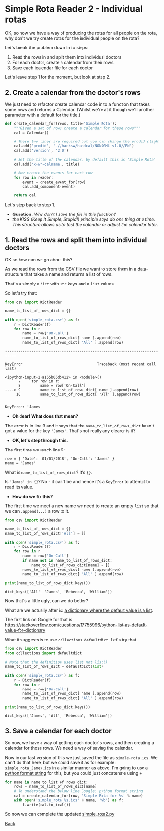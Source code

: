 # Simple Rota Reader 2 - Individual rotas
OK, so now we have a way of producing the rotas for all people on the rota, why don't we try create rotas for the individual people on the rota?

Let's break the problem down in to steps:

1. Read the rows in and split them into individual doctors
2. For each doctor, create a calendar from their rows
3. Save each icalendar file for each doctor

Let's leave step 1 for the moment, but look at step 2.

## 2. Create a calendar from the doctor's rows
We just need to refactor create calendar code in to a function that takes some rows and returns a Calendar. (Whilst we're at it though we'll another parameter with a default for the title.)


```python
def create_calendar_for(rows, title='Simple Rota'):
    """Given a set of rows create a calendar for these rows"""
    cal = Calendar()

    # These two lines are required but you can change the prodid slightly
    cal.add('prodid', '-//hacksw/handcal/NONSGML v1.0//EN')
    cal.add('version', '2.0')

    # Set the title of the calendar, by default this is 'Simple Rota'
    cal.add('x-wr-calname', title)

    # Now create the events for each row
    for row in reader:
        event = create_event_for(row)
        cal.add_component(event)

    return cal
```

Let's step back to step 1.

* __Question:__ _Why don't I save the file in this function?_
* _the KISS (Keep It Simple, Stupid!) principle says do one thing at a time. This structure allows us to test the calendar or adjust the calendar later._

## 1. Read the rows and split them into individual doctors
OK so how can we go about this?

As we read the rows from the CSV file we want to store them in a data-structure that takes a name and returns a list of rows.

That's a simply a `dict` with `str` keys and a `list` values.

So let's try that:


```python
from csv import DictReader

name_to_list_of_rows_dict = {}

with open('simple_rota.csv') as f:
    r = DictReader(f)
    for row in r:
        name = row['On-Call']
        name_to_list_of_rows_dict[ name ].append(row)
        name_to_list_of_rows_dict[ 'All' ].append(row)
```


    ---------------------------------------------------------------------------

    KeyError                                  Traceback (most recent call last)

    <ipython-input-2-a155b05d5412> in <module>()
          7     for row in r:
          8         name = row['On-Call']
    ----> 9         name_to_list_of_rows_dict[ name ].append(row)
         10         name_to_list_of_rows_dict[ 'All' ].append(row)


    KeyError: 'James'


* **Oh dear! What does that mean?**

The error is in line 9 and it says that the `name_to_list_of_rows_dict` hasn't got a value for the key `'James'`. That's not really any clearer is it?

* **OK, let's step through this.**

The first time we reach line 9:

```
row = { 'Date': '01/01/2018', 'On-Call': 'James' }
name = 'James'
```

What is `name_to_list_of_rows_dict`? It's `{}`.

Is `'James' in {}`? No - it can't be and hence it's a `KeyError` to attempt to read its value.

* **How do we fix this?**

The first time we meet a new name we need to create an empty `list` so that we can `.append(...)` a row to it.


```python
from csv import DictReader

name_to_list_of_rows_dict = {}
name_to_list_of_rows_dict['All'] = []

with open('simple_rota.csv') as f:
    r = DictReader(f)
    for row in r:
        name = row['On-Call']
        if name not in name_to_list_of_rows_dict:
            name_to_list_of_rows_dict[name] = []
        name_to_list_of_rows_dict[ name ].append(row)
        name_to_list_of_rows_dict[ 'All' ].append(row)

print(name_to_list_of_rows_dict.keys())
```

    dict_keys(['All', 'James', 'Rebecca', 'William'])


Now that's a little ugly, can we do better?

What are we actually after is: [a dictionary where the default value is a list](https://www.google.co.uk/search?q=a%20dictionary%20where%20the%20default%20value%20is%20a%20list).

The first link on Google for that is https://stackoverflow.com/questions/17755996/python-list-as-default-value-for-dictionary

What it suggests is to use `collections.defaultdict`. Let's try that.


```python
from csv import DictReader
from collections import defaultdict

# Note that the definition uses list not list()
name_to_list_of_rows_dict = defaultdict(list)

with open('simple_rota.csv') as f:
    r = DictReader(f)
    for row in r:
        name = row['On-Call']
        name_to_list_of_rows_dict[ name ].append(row)
        name_to_list_of_rows_dict[ 'All' ].append(row)

print(name_to_list_of_rows_dict.keys())
```

    dict_keys(['James', 'All', 'Rebecca', 'William'])


## 3. Save a calendar for each doctor

So now, we have a way of getting each doctor's rows, and then creating a calendar for those rows. We need a way of saving the calendar.

Now in our last version of this we just saved the file as `simple-rota.ics`. We can't do that here, but we could save it as for example: `simple_rota_James.ics` in a similar manner as above. I'm going to use a [python format string](https://www.google.co.uk/search?q=python%20format%20string) for this, but you could just concatenate using `+`

```python
for name in name_to_list_of_rows_dict:
    rows = name_to_list_of_rows_dict[name]
    # To understand the below line Google: python format string
    cal = create_calendar_for(row, 'Simple Rota for %s' % name)
    with open('simple_rota_%s.ics' % name, 'wb') as f:
        f.write(cal.to_ical())
```

So now we can complete the updated [simple_rota2.py](simple_rota2.py)

[Back](../)
